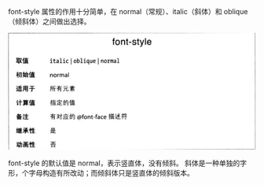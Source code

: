 font-style 属性的作用十分简单，在 normal（常规）、italic（斜体）和 oblique（倾斜体）之间做出选择。

![](font-style.png)

font-style 的默认值是 normal，表示竖直体，没有倾斜。
斜体是一种单独的字形，个字母构造有所改动；而倾斜体只是竖直体的倾斜版本。

